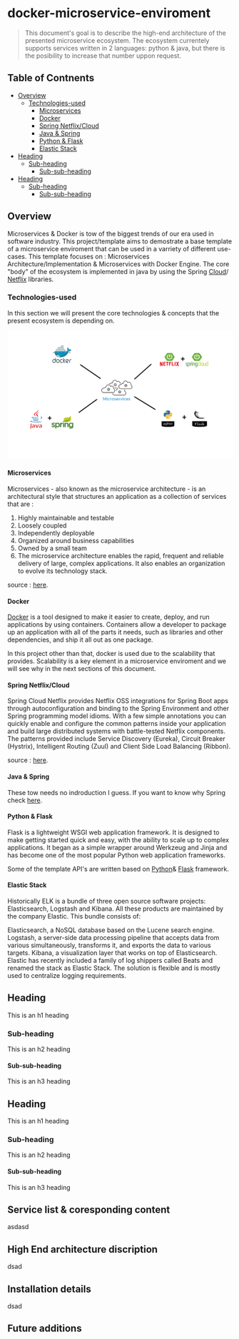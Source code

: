 # docker-microservice-enviroment

>This document's goal is to describe the high-end architecture of the presented microservice ecosystem. The ecosystem currentely supports services written in 2 languages: python & java, but there is the posibility to increase that number uppon request.
## Table of Contnents
- [Overview](#Overview)
  * [Technologies-used ](#technologies-used )
    + [Microservices](#microservices)
    + [Docker](#docker)
    + [Spring Netflix/Cloud](#spring-netflix/cloud)
    + [Java & Spring](#java-&-spring)
    + [Python & Flask](#python-&-flask)
    + [Elastic Stack](#elastic-stack)
- [Heading](#heading-1)
  * [Sub-heading](#sub-heading-1)
    + [Sub-sub-heading](#sub-sub-heading-1)
- [Heading](#heading-2)
  * [Sub-heading](#sub-heading-2)
    + [Sub-sub-heading](#sub-sub-heading-2)



## Overview

Microservices & Docker is tow of the biggest trends of our era used in software industry. This project/template aims to demostrate a base template of a microservice enviroment that can be used in a varriety of different use-cases. This template focuses on :  Microservices Architecture/Implementation & Microservices with Docker Engine. The core "body" of the ecosystem is implemented in java by using the Spring [Cloud](https://spring.io/projects/spring-cloud)/[ Netflix](https://spring.io/projects/spring-cloud-netflix) libraries. 

### Technologies-used 

In this section we will present the core technologies & concepts that the present ecosystem is depending on.


![alt text][logo]

[logo]: ./img/technplogies.jpg "Logo Title Text 2"

#### Microservices
Microservices - also known as the microservice architecture - is an architectural style that structures an application as a collection of services that are :

1. Highly maintainable and testable
2. Loosely coupled
3. Independently deployable
4. Organized around business capabilities
5. Owned by a small team
6. The microservice architecture enables the rapid, frequent and reliable delivery of large, complex applications. It also enables an organization to evolve its   technology stack.

source : [here](https://microservices.io/).
#### Docker

[Docker](https://www.docker.com/) is a tool designed to make it easier to create, deploy, and run applications by using containers. Containers allow a developer to package up an application with all of the parts it needs, such as libraries and other dependencies, and ship it all out as one package. 

In this project other than that, docker is used due to the scalability that provides. Scalability is a key element in a microservice enviroment and we will see why in the next sections of this document.

#### Spring Netflix/Cloud

Spring Cloud Netflix provides Netflix OSS integrations for Spring Boot apps through autoconfiguration and binding to the Spring Environment and other Spring programming model idioms. With a few simple annotations you can quickly enable and configure the common patterns inside your application and build large distributed systems with battle-tested Netflix components. The patterns provided include Service Discovery (Eureka), Circuit Breaker (Hystrix), Intelligent Routing (Zuul) and Client Side Load Balancing (Ribbon).

source : [here](https://spring.io/projects/spring-cloud-netflix).

#### Java & Spring

These tow needs no indroduction I guess. If you want to know why Spring check [here](https://spring.io/why-spring).

#### Python & Flask

Flask is a lightweight WSGI web application framework. It is designed to make getting started quick and easy, with the ability to scale up to complex applications. It began as a simple wrapper around Werkzeug and Jinja and has become one of the most popular Python web application frameworks.

Some of the template API's are written based on [Python](https://www.python.org/)& [Flask](https://flask.palletsprojects.com/en/1.1.x/) framework. 

#### Elastic Stack
Historically ELK is a bundle of three open source software projects: Elasticsearch, Logstash and Kibana. All these products are maintained by the company Elastic. This bundle consists of:

Elasticsearch, a NoSQL database based on the Lucene search engine.
Logstash, a server-side data processing pipeline that accepts data from various simultaneously, transforms it, and exports the data to various targets.
Kibana, a visualization layer that works on top of Elasticsearch.
Elastic has recently included a family of log shippers called Beats and renamed the stack as Elastic Stack. The solution is flexible and is mostly used to centralize logging requirements.
## Heading

This is an h1 heading

### Sub-heading

This is an h2 heading

#### Sub-sub-heading

This is an h3 heading

## Heading

This is an h1 heading

### Sub-heading

This is an h2 heading

#### Sub-sub-heading

This is an h3 heading

## Service list & coresponding content
asdasd

## High End architecture discription
dsad

## Installation details
dsad

## Future additions 
